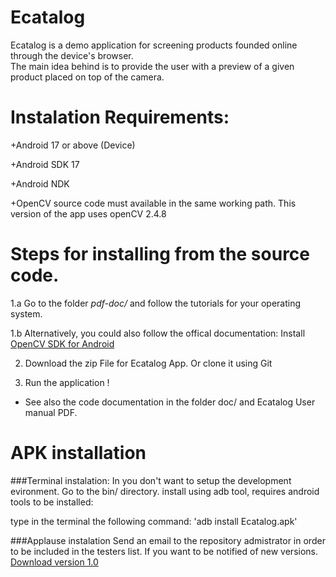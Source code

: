 Ecatalog
========

Ecatalog is a demo application for screening products founded online through the device's browser.  
The main idea behind is to provide the user with a preview of a given product placed on top of the camera.

Instalation Requirements:
=========================
+Android 17 or above (Device)

+Android SDK 17

+Android NDK 

+OpenCV source code must available in the same working path. This version of the app uses openCV 2.4.8


Steps for installing from the source code. 
===========================================
1.a Go to the folder _pdf-doc/_ and follow the tutorials for your operating system.
 
1.b Alternatively, you could also follow the offical documentation: Install [OpenCV SDK for Android](http://docs.opencv.org/doc/tutorials/introduction/android_binary_package/O4A_SDK.html)

2. Download the zip File for Ecatalog App. Or clone it using Git

3. Run the application !

* See also the code documentation in the folder doc/ and Ecatalog User manual PDF. 


APK installation
================
###Terminal instalation:
In you don't want to setup the development evironment. Go to the  bin/ directory. 
install using adb tool, requires android tools to be installed:

type in the terminal the following command:
'adb install Ecatalog.apk'

###Applause instalation
Send an email to the repository admistrator in order to be included in the testers list. If you want to be notified of new versions. 
[Download version 1.0](https://aph.applause.com/activate_user?token=b2562c402f3443d4917d783a0243cb69)
